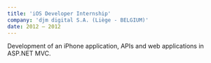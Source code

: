 ```yaml
---
title: 'iOS Developer Internship'
company: 'djm digital S.A. (Liège - BELGIUM)'
date: 2012 – 2012
---
```


Development of an iPhone application, APIs and web applications in ASP.NET MVC.
